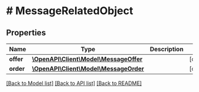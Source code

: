 # # MessageRelatedObject

## Properties

Name | Type | Description | Notes
------------ | ------------- | ------------- | -------------
**offer** | [**\OpenAPI\Client\Model\MessageOffer**](MessageOffer.md) |  | [optional]
**order** | [**\OpenAPI\Client\Model\MessageOrder**](MessageOrder.md) |  | [optional]

[[Back to Model list]](../../README.md#models) [[Back to API list]](../../README.md#endpoints) [[Back to README]](../../README.md)
